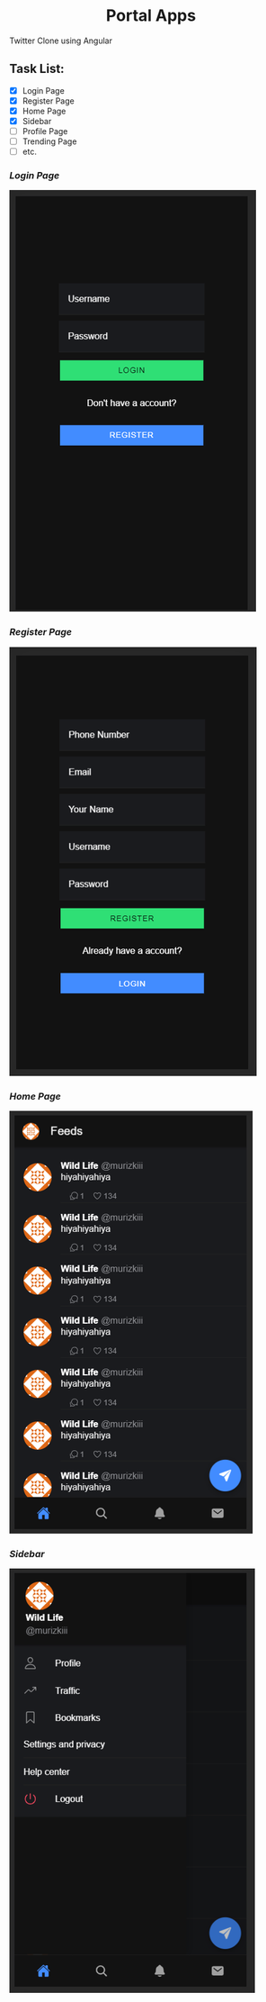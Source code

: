 <h1 align="center"> Portal Apps </h1>
Twitter Clone using Angular

## Task List:
- [x] Login Page
- [x] Register Page
- [x] Home Page
- [x] Sidebar
- [ ] Profile Page
- [ ] Trending Page
- [ ] etc.

### *Login Page*
![Image of Login Page](https://github.com/rizkifani25/portal-apps/blob/master/image/login.PNG)

### *Register Page*
![Image of Register Page](https://github.com/rizkifani25/portal-apps/blob/master/image/register.PNG)

### *Home Page*
![Image of Home Page](https://github.com/rizkifani25/portal-apps/blob/master/image/feeds.PNG)

### *Sidebar*
![Image of Home Page](https://github.com/rizkifani25/portal-apps/blob/master/image/sidebar.PNG)
